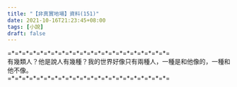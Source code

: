 ```yaml
---
title: "【非真實地場】資料(151)"
date: 2021-10-16T21:23:45+08:00
tags: [小說]
draft: false
---
```


=\*=\*=\*=\*=\*=\*=\*=\*=\*=\*=\*=\*=\*=\*=\*=\*=\*=\*=\*=\*=\*=\*=  
有幾類人？他是說人有幾種？我的世界好像只有兩種人，一種是和他像的，一種和他不像。      
=\*=\*=\*=\*=\*=\*=\*=\*=\*=\*=\*=\*=\*=\*=\*=\*=\*=\*=\*=\*=\*=\*=  